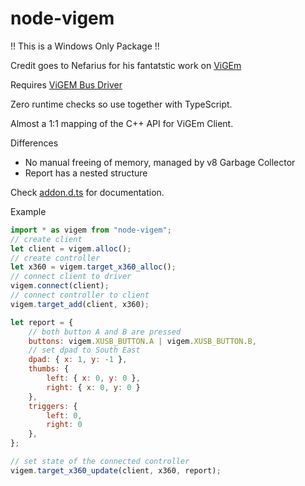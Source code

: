 # node-vigem
!! This is a Windows Only Package !!

Credit goes to Nefarius for his fantatstic work on [ViGEm](https://github.com/ViGEm/ViGEmClient)

Requires [ViGEM Bus Driver](https://docs.vigem.org/#!vigem-bus-driver-installation.md)

Zero runtime checks so use together with TypeScript.

Almost a 1:1 mapping of the C++ API for ViGEm Client.

Differences
* No manual freeing of memory, managed by v8 Garbage Collector
* Report has a nested structure

Check [addon.d.ts](./addon.d.ts) for documentation.

Example
```js
import * as vigem from "node-vigem";
// create client
let client = vigem.alloc();
// create controller
let x360 = vigem.target_x360_alloc();
// connect client to driver
vigem.connect(client);
// connect controller to client
vigem.target_add(client, x360);

let report = {
    // both button A and B are pressed
    buttons: vigem.XUSB_BUTTON.A | vigem.XUSB_BUTTON.B,
    // set dpad to South East
    dpad: { x: 1, y: -1 },
    thumbs: {
        left: { x: 0, y: 0 },
        right: { x: 0, y: 0 }
    },
    triggers: {
        left: 0,
        right: 0
    },
};

// set state of the connected controller
vigem.target_x360_update(client, x360, report);
```